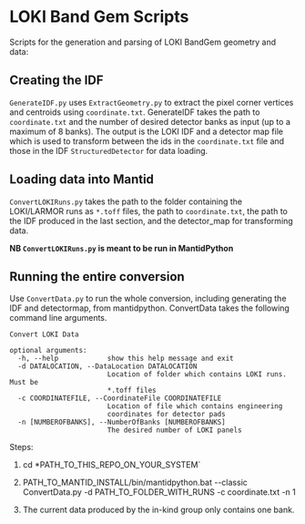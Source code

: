 # LOKI Band Gem Scripts
Scripts for the generation and parsing of LOKI BandGem geometry and data:

## Creating the IDF
`GenerateIDF.py` uses `ExtractGeometry.py` to extract the pixel corner vertices and centroids using `coordinate.txt`. GenerateIDF takes the path to `coordinate.txt` and the number of desired detector banks as input (up to a maximum of 8 banks). The output is the LOKI IDF and a detector map file which is used to transform between the ids in the `coordinate.txt` file and those in the IDF `StructuredDetector` for data loading.

## Loading data into Mantid
`ConvertLOKIRuns.py` takes the path to the folder containing the LOKI/LARMOR runs as `*.toff` files, the path to `coordinate.txt`, the path to the IDF produced in the last section, and the detector_map for transforming data.

**NB `ConvertLOKIRuns.py` is meant to be run in MantidPython** 

## Running the entire conversion

Use `ConvertData.py` to run the whole conversion, including generating the IDF and detectormap, from mantidpython. ConvertData takes the following command line arguments.

```
Convert LOKI Data

optional arguments:
  -h, --help            show this help message and exit
  -d DATALOCATION, --DataLocation DATALOCATION
                        Location of folder which contains LOKI runs. Must be
                        *.toff files
  -c COORDINATEFILE, --CoordinateFile COORDINATEFILE
                        Location of file which contains engineering
                        coordinates for detector pads
  -n [NUMBEROFBANKS], --NumberOfBanks [NUMBEROFBANKS]
                        The desired number of LOKI panels
```

Steps:
 1. cd *PATH_TO_THIS_REPO_ON_YOUR_SYSTEM`
 2. PATH_TO_MANTID_INSTALL/bin/mantidpython.bat --classic ConvertData.py -d PATH_TO_FOLDER_WITH_RUNS -c coordinate.txt -n 1

3. The current data produced by the in-kind group only contains one bank.